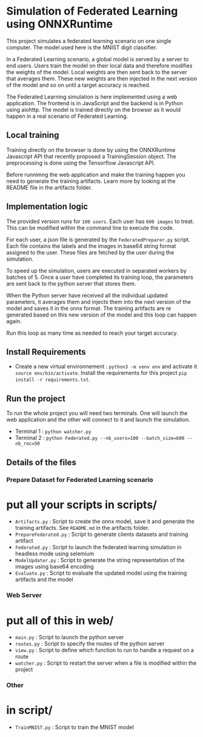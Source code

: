 # Simulation of Federated Learning using ONNXRuntime

This project simulates a federated learning scenario on one single computer. The model used here is the MNIST digit classifier.

In a Federated Learning scenario, a global model is served by a server to end users. Users train the model on their local data and therefore modifies the weights of the model. Local weights are then sent back to the server that averages them. These new weights are then injected in the next version of the model and so on until a target accuracy is reached.

The Federated Learning simulation is here implemented using a web application. The frontend is in JavaScript and the backend is in Python using aiohttp. The model is trained directly on the browser as it would happen in a real scenario of Federated Learning.

## Local training

Training directly on the browser is done by using the ONNXRuntime Javascript API that recently proposed a TrainingSession object. The preprocessing is done using the Tensorflow Javascript API.

Before runnimng the web application and make the training happen you need to generate the training artifacts. Learn more by looking at the README file in the artifacts folder.

## Implementation logic

The provided version runs for `100 users`. Each user has `600 images` to treat. This can be modified within the command line to execute the code.

For each user, a json file is generated by the `FederatedPreparer.py` script. Each file contains the labels and the images in base64 string format assigned to the user. These files are fetched by the user during the simulation.

To speed up the simulation, users are executed in separated workers by batches of 5. Once a user have completed its training loop, the parameters are sent back to the python server that stores them.

When the Python server have received all the individual updated parameters, it averages them and injects them into the next version of the model and saves it in the onnx format. The training artifacts are re generated based on this new version of the model and this loop can happen again.

Run this loop as many time as needed to reach your target accuracy.

## Install Requirements

- Create a new virtual environnement : `python3 -m venv env` and activate it `source env/bin/activate`. Install the requirements for this project `pip install -r requirements.txt`.

## Run the project

To run the whole project you will need two terminals. One will launch the web application and the other will connect to it and launch the simulation.

- Terminal 1 : `python watcher.py`
- Terminal 2 : `python Federated.py --nb_users=100 --batch_size=600 --nb_roc=50`

## Details of the files

### Prepare Dataset for Federated Learning scenario

# put all your scripts in scripts/

- `Artifacts.py` : Script to create the onnx model, save it and generate the training artifacts. See `README.md` in the artifacts folder.
- `PrepareFederated.py` : Script to generate clients datasets and training artifact
- `Federated.py` : Script to launch the federated learning simulation in headless mode using selemium
- `ModelUpdater.py` : Script to generate the string representation of the images using base64 encoding
- `Evaluate.py` : Script to evaluate the updated model using the training artifacts and the model

### Web Server

# put all of this in web/

- `main.py` : Script to launch the python server
- `routes.py` : Script to specify the routes of the python server
- `view.py` : Script to define which function to run to handle a request on a route
- `watcher.py` : Script to restart the server when a file is modified within the project

### Other

# in script/

- `TrainMNIST.py` : Script to train the MNIST model
